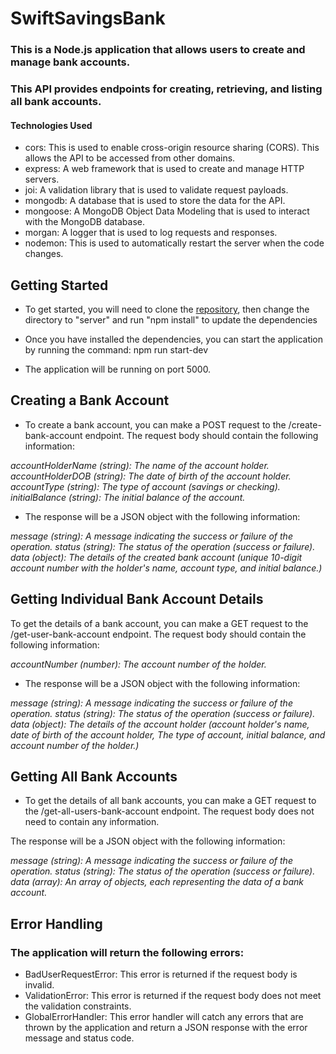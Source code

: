 # SwiftSavingsBank

### This is a Node.js application that allows users to create and manage bank accounts.

### This API provides endpoints for creating, retrieving, and listing all bank accounts.

#### Technologies Used

- cors: This is used to enable cross-origin resource sharing (CORS). This allows the API to be accessed from other domains.
- express: A web framework that is used to create and manage HTTP servers.
- joi: A validation library that is used to validate request payloads.
- mongodb: A database that is used to store the data for the API.
- mongoose: A MongoDB Object Data Modeling that is used to interact with the MongoDB database.
- morgan: A logger that is used to log requests and responses.
- nodemon: This is used to automatically restart the server when the code changes.

## Getting Started

- To get started, you will need to clone the [repository](https://github.com/opeyemibioku/swiftsavingsbank.git), then change the directory to "server" and run "npm install" to update the dependencies

- Once you have installed the dependencies, you can start the application by running the command: npm run start-dev

- The application will be running on port 5000.

## Creating a Bank Account

- To create a bank account, you can make a POST request to the /create-bank-account endpoint. The request body should contain the following information:

_accountHolderName (string): The name of the account holder._
_accountHolderDOB (string): The date of birth of the account holder._
_accountType (string): The type of account (savings or checking)._
_initialBalance (string): The initial balance of the account._

- The response will be a JSON object with the following information:

_message (string): A message indicating the success or failure of the operation._
_status (string): The status of the operation (success or failure)._
_data (object): The details of the created bank account (unique 10-digit account number with the holder's name, account type, and initial balance.)_

## Getting Individual Bank Account Details

To get the details of a bank account, you can make a GET request to the /get-user-bank-account endpoint. The request body should contain the following information:

_accountNumber (number): The account number of the holder._

- The response will be a JSON object with the following information:

_message (string): A message indicating the success or failure of the operation._
_status (string): The status of the operation (success or failure)._
_data (object): The details of the account holder (account holder's name, date of birth of the account holder, The type of account, initial balance, and account number of the holder.)_

## Getting All Bank Accounts

- To get the details of all bank accounts, you can make a GET request to the /get-all-users-bank-account endpoint. The request body does not need to contain any information.

The response will be a JSON object with the following information:

_message (string): A message indicating the success or failure of the operation._
_status (string): The status of the operation (success or failure)._
_data (array): An array of objects, each representing the data of a bank account._

## Error Handling

### The application will return the following errors:

- BadUserRequestError: This error is returned if the request body is invalid.
- ValidationError: This error is returned if the request body does not meet the validation constraints.
- GlobalErrorHandler: This error handler will catch any errors that are thrown by the application and return a JSON response with the error message and status code.
